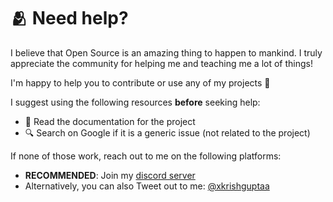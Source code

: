 # 🫂 Need help?

I believe that Open Source is an amazing thing to happen to mankind. I truly appreciate the community for helping me and teaching me a lot of things!

I'm happy to help you to contribute or use any of my projects 💖

I suggest using the following resources **before** seeking help:

- 📖 Read the documentation for the project
- 🔍 Search on Google if it is a generic issue (not related to the project)

If none of those work, reach out to me on the following platforms:

- **RECOMMENDED**: Join my [discord server](https://dub.sh/kultiverse-discord)
- Alternatively, you can also Tweet out to me: [@xkrishguptaa](https://twitter.com/xkrishguptaa)
